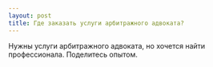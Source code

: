 ```yaml
---
layout: post 
title: Где заказать услуги арбитражного адвоката? 
--- 
```

Нужны услуги арбитражного адвоката, но хочется найти профессионала. Поделитесь опытом.
